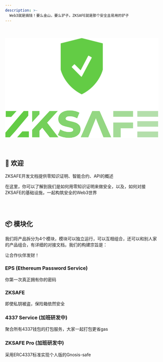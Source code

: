 ```yaml
---
description: >-
  Web3就是搞钱！要么金山，要么铲子。ZKSAFE就是那个安全且易用的铲子
---
```


<br>
<br>
<div align="center"><img src="./images/zkSafe-logo.svg"></div>
<br>
<br>


## 🥳 欢迎
ZKSAFE开发文档提供零知识证明、智能合约、API的概述

在这里，你可以了解到我们是如何用零知识证明来做安全，以及，如何对接ZKSAFE的基础设施，一起构筑安全的Web3世界

<br>
<br>

## 📦️ 模块化
我们将产品拆分为4个模块，模块可以独立运行，可以互相组合，还可以和别人家的产品组合，有详细的对接文档，我们的构建宗旨是：

让合作伙伴发财！
<br>

### EPS (Ethereum Password Service)
你第一次真正拥有你的密码
<br>

### ZKSAFE
即使私钥被盗，保险箱依然安全
<br>

### 4337 Service (加班研发中)
聚合所有4337钱包的打包服务，大家一起打包更省gas
<br>

### ZKSAFE Pro (加班研发中)
采用ERC4337标准实现个人版的Gnosis-safe
<br>